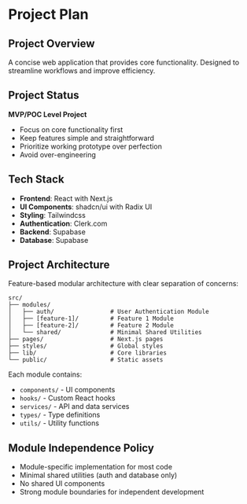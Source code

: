 # Project Plan 

## Project Overview
A concise web application that provides core functionality. Designed to streamline workflows and improve efficiency.

## Project Status
**MVP/POC Level Project**
- Focus on core functionality first
- Keep features simple and straightforward
- Prioritize working prototype over perfection
- Avoid over-engineering

## Tech Stack
- **Frontend**: React with Next.js
- **UI Components**: shadcn/ui with Radix UI
- **Styling**: Tailwindcss
- **Authentication**: Clerk.com
- **Backend**: Supabase 
- **Database**: Supabase

## Project Architecture
Feature-based modular architecture with clear separation of concerns:

```
src/
├── modules/
│   ├── auth/                # User Authentication Module
│   ├── [feature-1]/         # Feature 1 Module
│   ├── [feature-2]/         # Feature 2 Module
│   └── shared/              # Minimal Shared Utilities
├── pages/                   # Next.js pages
├── styles/                  # Global styles
├── lib/                     # Core libraries
└── public/                  # Static assets
```

Each module contains:
- `components/` - UI components
- `hooks/` - Custom React hooks
- `services/` - API and data services
- `types/` - Type definitions
- `utils/` - Utility functions

## Module Independence Policy
- Module-specific implementation for most code
- Minimal shared utilities (auth and database only)
- No shared UI components
- Strong module boundaries for independent development